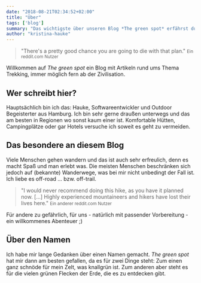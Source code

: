 ```yaml
---
date: "2018-08-21T02:34:52+02:00"
title: "Über"
tags: ['blog']
summary: "Das wichtigste über unseren Blog *The green spot* erfährst du hier."
author: "kristina-hauke"
---
```

> "There's a pretty good chance you are going to die with that plan."
> <small>Ein reddit.com Nutzer</small>

Willkommen auf _The green spot_ ein Blog mit Artikeln rund ums Thema Trekking, immer möglich fern ab der Zivilisation.

## Wer schreibt hier?
Hauptsächlich bin ich das: Hauke, Softwareentwickler und Outdoor Begeisterter aus Hamburg.
Ich bin sehr gerne draußen unterwegs und das am besten in Regionen wo sonst kaum einer ist.
Komfortable Hütten, Campingplätze oder gar Hotels versuche ich soweit es geht zu vermeiden.

## Das besondere an diesem Blog
Viele Menschen gehen wandern und das ist auch sehr erfreulich, denn es macht Spaß und man erlebt was.
Die meisten Menschen beschränken sich jedoch auf (bekannte) Wanderwege, was bei mir nicht unbedingt der Fall ist.
Ich liebe es off-road ... bzw. off-trail.

> "I would never recommend doing this hike, as you have it planned now. [...] Highly experienced mountaineers and hikers have lost their lives here."
> <small>Ein anderer reddit.com Nutzer</small>

Für andere zu gefährlich, für uns - natürlich mit passender Vorbereitung - ein willkommenes Abenteuer ;)

## Über den Namen
Ich habe mir lange Gedanken über einen Namen gemacht.
*The green spot* hat mir dann am besten gefallen, da es für zwei Dinge steht:
Zum einen ganz schnöde für mein Zelt, was knallgrün ist.
Zum anderen aber steht es für die vielen grünen Flecken der Erde, die es zu entdecken gibt.
